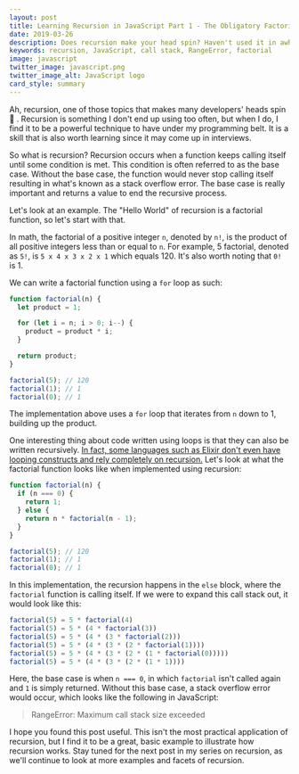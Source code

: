 ```yaml
---
layout: post
title: Learning Recursion in JavaScript Part 1 - The Obligatory Factorial Function
date: 2019-03-26
description: Does recursion make your head spin? Haven't used it in awhile and want a refresher? If so, this series is for you.
keywords: recursion, JavaScript, call stack, RangeError, factorial
image: javascript
twitter_image: javascript.png
twitter_image_alt: JavaScript logo
card_style: summary
---
```


Ah, recursion, one of those topics that makes many developers' heads spin 🤯 . Recursion is something I don't end up using too often, but when I do, I find it to be a powerful technique to have under my programming belt. It is a skill that is also worth learning since it may come up in interviews.

So what is recursion? Recursion occurs when a function keeps calling itself until some condition is met. This condition is often referred to as the base case. Without the base case, the function would never stop calling itself resulting in what's known as a stack overflow error. The base case is really important and returns a value to end the recursive process.

Let's look at an example. The "Hello World" of recursion is a factorial function, so let's start with that.

In math, the factorial of a positive integer `n`, denoted by `n!`, is the product of all positive integers less than or equal to `n`. For example, 5 factorial, denoted as `5!`, is `5 x 4 x 3 x 2 x 1` which equals 120. It's also worth noting that `0!` is 1.

We can write a factorial function using a `for` loop as such:

```js
function factorial(n) {
  let product = 1;

  for (let i = n; i > 0; i--) {
    product = product * i;
  }

  return product;
}

factorial(5); // 120
factorial(1); // 1
factorial(0); // 1
```

The implementation above uses a `for` loop that iterates from `n` down to 1, building up the product.

One interesting thing about code written using loops is that they can also be written recursively. [In fact, some languages such as Elixir don't even have looping constructs and rely completely on recursion.](/2019/01/13/learning-how-to-loop-in-elixir-through-recursion.html) Let's look at what the factorial function looks like when implemented using recursion:

```js
function factorial(n) {
  if (n === 0) {
    return 1;
  } else {
    return n * factorial(n - 1);
  }
}

factorial(5); // 120
factorial(1); // 1
factorial(0); // 1
```

In this implementation, the recursion happens in the `else` block, where the `factorial` function is calling itself. If we were to expand this call stack out, it would look like this:

```js
factorial(5) = 5 * factorial(4)
factorial(5) = 5 * (4 * factorial(3))
factorial(5) = 5 * (4 * (3 * factorial(2)))
factorial(5) = 5 * (4 * (3 * (2 * factorial(1))))
factorial(5) = 5 * (4 * (3 * (2 * (1 * factorial(0)))))
factorial(5) = 5 * (4 * (3 * (2 * (1 * 1))))
```

Here, the base case is when `n === 0`, in which `factorial` isn't called again and `1` is simply returned. Without this base case, a stack overflow error would occur, which looks like the following in JavaScript:

> RangeError: Maximum call stack size exceeded

I hope you found this post useful. This isn't the most practical application of recursion, but I find it to be a great, basic example to illustrate how recursion works. Stay tuned for the next post in my series on recursion, as we'll continue to look at more examples and facets of recursion.
